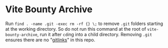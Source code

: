 # Vite Bounty Archive

Run `find . -name .git -exec rm -rf {} \;` to remove `.git` folders starting at the working directory. So do not run this command at the root of `vite-bounty-archive`, run it after `cd`ing into a child directory. Removing `.git` ensures there are no "[gitlinks](https://stackoverflow.com/questions/62056294/github-folders-have-a-white-arrow-on-them)" in this repo.